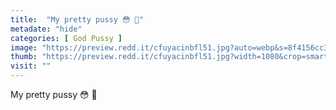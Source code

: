 ```yaml
---
title:  "My pretty pussy 😳 🐻"
metadate: "hide"
categories: [ God Pussy ]
image: "https://preview.redd.it/cfuyacinbfl51.jpg?auto=webp&s=8f4156cc311587db5902d33193297302e7a668ee"
thumb: "https://preview.redd.it/cfuyacinbfl51.jpg?width=1080&crop=smart&auto=webp&s=b364c864ade546a2bb866f6b1bbadd503a0032b3"
visit: ""
---
```

My pretty pussy 😳 🐻
